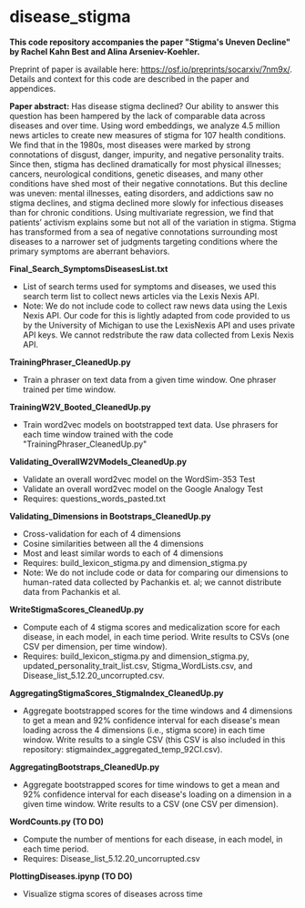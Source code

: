 # disease_stigma

**This code repository accompanies the paper "Stigma's Uneven Decline" by Rachel Kahn Best and Alina Arseniev-Koehler.** 

Preprint of paper is available here: https://osf.io/preprints/socarxiv/7nm9x/. Details and context for this code are described in the paper and appendices. 

**Paper abstract:** Has disease stigma declined? Our ability to answer this question has been hampered by the lack of comparable data across diseases and over time. Using word embeddings, we analyze 4.5 million news articles to create new measures of stigma for 107 health conditions. We find that in the 1980s, most diseases were marked by strong connotations of disgust, danger, impurity, and negative personality traits. Since then, stigma has declined dramatically for most physical illnesses; cancers, neurological conditions, genetic diseases, and many other conditions have shed most of their negative connotations. But this decline was uneven: mental illnesses, eating disorders, and addictions saw no stigma declines, and stigma declined more slowly for infectious diseases than for chronic conditions. Using multivariate regression, we find that patients’ activism explains some but not all of the variation in stigma. Stigma has transformed from a sea of negative connotations surrounding most diseases to a narrower set of judgments targeting conditions where the primary symptoms are aberrant behaviors.



**Final_Search_SymptomsDiseasesList.txt**
* List of search terms used for symptoms and diseases, we used this search term list to collect news articles via the Lexis Nexis API. 
* Note: We do not include code to collect raw news data using the Lexis Nexis API. Our code for this is lightly adapted from code provided to us by the University of Michigan to use the LexisNexis API and uses private API keys. We cannot redstribute the raw data collected from Lexis Nexis API.

**TrainingPhraser_CleanedUp.py**
* Train a phraser on text data from a given time window. One phraser trained per time window. 

**TrainingW2V_Booted_CleanedUp.py**
* Train word2vec models on bootstrapped text data. Use phrasers for each time window trained with the code "TrainingPhraser_CleanedUp.py"

**Validating_OverallW2VModels_CleanedUp.py**
* Validate an overall word2vec model on the WordSim-353 Test
* Validate an overall word2vec model on the Google Analogy Test
* Requires: questions_words_pasted.txt

**Validating_Dimensions in Bootstraps_CleanedUp.py**
* Cross-validation for each of 4 dimensions
* Cosine similarities between all the 4 dimensions
* Most and least similar words to each of 4 dimensions
* Requires: build_lexicon_stigma.py and dimension_stigma.py
* Note: We do not include code or data for comparing our dimensions to human-rated data collected by Pachankis et. al; we cannot distribute data from Pachankis et al.  

**WriteStigmaScores_CleanedUp.py**
* Compute each of 4 stigma scores and medicalization score for each disease, in each model, in each time period. Write results to CSVs (one CSV per dimension, per time window).
* Requires: build_lexicon_stigma.py and dimension_stigma.py, updated_personality_trait_list.csv, Stigma_WordLists.csv, and Disease_list_5.12.20_uncorrupted.csv.

**AggregatingStigmaScores_StigmaIndex_CleanedUp.py**
* Aggregate bootstrapped scores for the time windows and 4 dimensions to get a mean and 92% confidence interval for each disease's mean loading across the 4 dimensions (i.e., stigma score) in each time window. Write results to a single CSV (this CSV is also included in this repository: stigmaindex_aggregated_temp_92CI.csv). 

**AggregatingBootstraps_CleanedUp.py**
* Aggregate bootstrapped scores for time windows to get a mean and 92% confidence interval for each disease's loading on a dimension in a given time window. Write results to a CSV (one CSV per dimension). 

**WordCounts.py (TO DO)**
* Compute the number of mentions for each disease, in each model, in each time period. 
* Requires: Disease_list_5.12.20_uncorrupted.csv

**PlottingDiseases.ipynp (TO DO)**
* Visualize stigma scores of diseases across time
